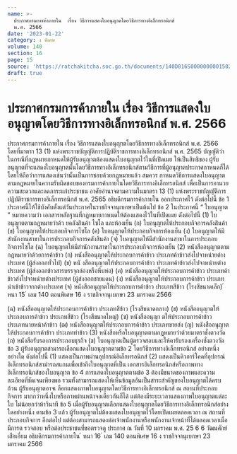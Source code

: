 ```yaml
---
name: >-
  ประกาศกรมการค้าภายใน  เรื่อง วิธีการแสดงใบอนุญาตโดยวิธีการทางอิเล็กทรอนิกส์
  พ.ศ. 2566
date: '2023-01-22'
category: ง พิเศษ
volume: 140
section: 16
page: 15
source: 'https://ratchakitcha.soc.go.th/documents/140D016S0000000001502.pdf'
draft: true
---
```


# ประกาศกรมการค้าภายใน  เรื่อง วิธีการแสดงใบอนุญาตโดยวิธีการทางอิเล็กทรอนิกส์ พ.ศ. 2566

ประกาศกรมการค้าภายใน เรื่อง วิธีการแสดงใบอนุญาตโดยวิธีการทางอิเล็กทรอนิกส์ พ.ศ. 2566 โดยที่มาตรา 13 (1) แห่งพระราชบัญญัติการปฏิบัติราชการทางอิเล็กทรอนิกส์ พ.ศ. 2565 บัญญัติว่าในกรณีที่กฎหมายกาหนดให้ผู้รับอนุญาตต้องแสดงใบอนุญาตไว้ในที่เปิดเผย ให้เป็นสิทธิของ ผู้รับอนุญาตที่จะแสดงใบอนุญาตนั้นโดยวิธีการทางอิเล็กทรอนิกส์ตามวิธีการที่ผู้อนุญาตประกาศกาหนดก็ได้ โดยให้ถือว่าการแสดงเช่นว่านั้นเป็นการชอบด้วยกฎหมายแล้ว สมควร กาหนดวิธีการแสดงใบอนุญาต ตามกฎหมายในความรับผิดชอบของกรมการค้าภายในโดยวิธีการทางอิเล็กทรอนิกส์ เพื่อเป็นการอานวย ความสะดวกและลดภาระแก่ประชาชน อาศัยอำนาจตามความในมาตรา 13 (1) แห่งพระราชบัญญัติการปฏิบัติราชการทางอิเล็กทรอนิกส์ พ.ศ. 2565 อธิบดีกรมการค้าภายใน ออกประกาศไว้ ดังต่อไปนี้ ข้อ 1 ประกาศนี้ให้ใช้บังคับตั้งแต่วันประกาศในราชกิจจานุเบกษาเป็นต้นไป ข้อ 2 ในประกาศนี้ “ ใบอนุญาต ” หมายความว่า เอกสารหลักฐานที่กฎหมายกาหนดให้ต้องแสดงไว้ในที่เปิดเผย ดังต่อไปนี้ (1) ใบอนุญาตตามกฎหมายว่าด้ว ยคลังสินค้า ไซโล และห้องเย็น (ก) ใบอนุญาตให้ประกอบกิจการคลังสินค้า (ข) ใบอนุญาตให้ประกอบกิจการไซโล (ค) ใบอนุญาตให้ประกอบกิจการห้องเย็น (ง) ใบอนุญาตให้มีสำนักงานสาขาในการประกอบกิจการคลังสินค้า (จ) ใบอนุญาตให้มีสำนักงานสาขาในการประกอบกิจการไซโล (ฉ) ใบอนุญาตให้มีสำนักงานสาขาในการประกอบกิจการห้องเย็น (2) หนังสืออนุญาตตามกฎหมายว่าด้วยการค้าข้าว (ก) หนังสืออนุญาตให้ประกอบการค้าข้าว ประเภทค้าข้าวส่งไปจาหน่ายต่างประเทศ (ผู้ส่งออกทั่วไป) (ข) หนั งสืออนุญาตให้ประกอบการค้าข้าว ประเภทค้าข้าวส่งไปจาหน่ายต่างประเทศ (ผู้ส่งออกข้าวสารบรรจุกล่องหรือหีบห่อ) (ค) หนังสืออนุญาตให้ประกอบการค้าข้าว ประเภทค้าข้าวส่งไปจาหน่ายต่างประเทศ (ผู้ส่งออกชายแดน) (ง) หนังสืออนุญาตให้ประกอบการค้าข้าว ประเภทนำเข้าข้าวจากต่างประเทศ (จ) หนังสืออนุญาตให้ประกอบการค้าข้าว ประเภทสีข้าว (โรงสีขนาดเล็ก) ้ หนา 15 ่ เลม 140 ตอนพิเศษ 16 ง ราชกิจจานุเบกษา 23 มกราคม 2566

(ฉ) หนังสืออนุญาตให้ประกอบการค้าข้าว ประเภทสีข้าว (โรงสีขนาดกลาง) (ช) หนังสืออนุญาตให้ประกอบการค้าข้าว ประเภทสีข้าว (โรงสีขนาดใหญ่) (ซ) หนังสืออนุญา ตให้ประกอบการค้าข้าว ประเภทนายหน้าค้าข้าว (ฌ) หนังสืออนุญาตให้ประกอบการค้าข้าว ประเภทขายส่ง (ญ) หนังสืออนุญาตให้ประกอบการค้าข้าว ประเภทท่าข้าว (3) หนังสือหรือใบอนุญาตตามกฎหมายว่าด้วยมาตราชั่งตวงวัด (ก) หนังสือรับรองการประกอบธุรกิจ (ข) ใบอนุญาตเป็นผู้ตรวจสอบและให้คารับรองเครื่องชั่งตวงวัด ข้อ 3 ผู้รับอนุญาตสามารถเลือกแสดงใบอนุญาตตามข้อ 2 โดยวิธีการทางอิเล็กทรอนิกส์ อย่างหนึ่งอย่างใด ดังต่อไปนี้ (1) แสดงเป็นภาพผ่านอุปกรณ์อิเล็กทรอนิกส์ (2) แสดงเป็นคิวอาร์โคดที่อุปกรณ์อิเล็กทรอนิกส์สามำรถสแกนเพื่อเข้าถึงใบอนุญาตที่เป็น เอกสารอิเล็กทรอนิกส์หรือภาพทางอิเล็กทรอนิกส์ของใบอนุญาต ข้อ 4 การแสดงใบอนุญาตตามข้อ 3 ต้องมีขนาดของภาพและความละเอียดที่ชัดเจนเพียงพอ รวมทั้งสามารถแสดงให้เห็นข้อมูลอันเป็นสาระสำคัญของใบอนุญาตได้ครบถ้วน ผู้รับอนุญาตอาจเ ลือกแสดงภาพใบอนุญาตโดยวิธีการทางอิเล็กทรอนิกส์ ณ สถานที่ประกอบกิจการ มากกว่าหนึ่งใบหรือภาพผ่านหน้าจอเดียวกันก็ได้ แต่ต้องมีระยะเวลาแสดงภาพใบอนุญาตแต่ละใบ ไม่น้อยกว่าห้าวินาที ข้อ 5 เมื่อผู้รับอนุญาตเลือกแสดงใบอนุญาตโดยวิธีการทางอิเล็กทรอนิกส์อย่างใดอย่างหนึ่ง ตามข้อ 3 แล้ว ผู้รับอนุญาตไม่ต้องแสดงใบอนุญาตไว้โดยเปิดเผยตลอดเวลา ณ สถานที่ประกอบกิจการ อีกต่อไป แต่ต้องสามารถแสดงต่อเจ้าพนักงานหรือพนักงานเจ้าหน้าที่ได้ตลอดเวลาเมื่อมีการต รวจสอบ หรือต่อประชาชนที่ขอตรวจดู ประกาศ ณ วันที่ 10 มกราคม พ.ศ. 25 6 6 วัฒนศักย์ เสือเอี่ยม อธิบดีกรมการค้าภายใน ้ หนา 16 ่ เลม 140 ตอนพิเศษ 16 ง ราชกิจจานุเบกษา 23 มกราคม 2566
